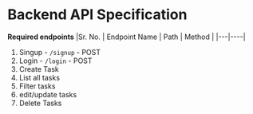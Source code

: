 # Backend API Specification


**Required endpoints**
|Sr. No. | Endpoint Name | Path | Method |
|---|----|
1. Singup           - `/signup` - POST
2. Login            - `/login` - POST
3. Create Task 
4. List all tasks
5. Filter tasks
6. edit/update tasks
7. Delete Tasks

